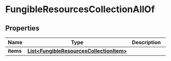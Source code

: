 

# FungibleResourcesCollectionAllOf


## Properties

| Name | Type | Description | Notes |
|------------ | ------------- | ------------- | -------------|
|**items** | [**List&lt;FungibleResourcesCollectionItem&gt;**](FungibleResourcesCollectionItem.md) |  |  |



